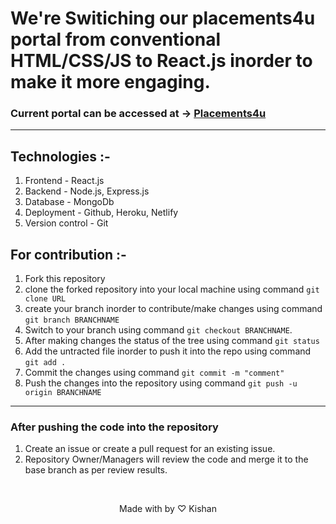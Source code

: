 # We're Switiching our placements4u portal from conventional HTML/CSS/JS to React.js inorder to make it more engaging.
### Current portal can be accessed at -> [Placements4u](https://placements4u.github.io/Placement/index.html)
---
## Technologies :-
1. Frontend - React.js
2. Backend - Node.js, Express.js
3. Database - MongoDb
4. Deployment - Github, Heroku, Netlify
5. Version control - Git &nbsp;
## For contribution :-
1. Fork this repository
2. clone the forked repository into your local machine using command `git clone URL`
3. create your branch inorder to contribute/make changes using command `git branch BRANCHNAME`
4. Switch to your branch using command `git checkout BRANCHNAME`.
5. After making changes the status of the tree using command `git status`
6. Add the untracted file inorder to push it into the repo using command  `git add .`
7. Commit the changes using command `git commit -m "comment"`
8. Push the changes into the repository using command `git push -u origin BRANCHNAME`

---

### After pushing the code into the repository
1. Create an issue or create a pull request for an existing issue.
2. Repository Owner/Managers will review the code and merge it to the base branch as per review results.

&nbsp;
&nbsp;
&nbsp;
&nbsp;

<center>Made with by &#9825; Kishan</center>

